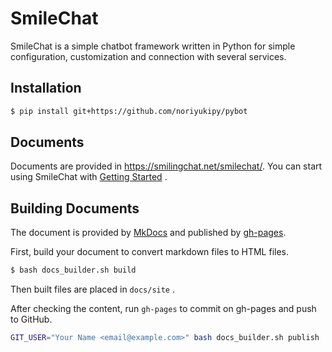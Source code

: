 # SmileChat

SmileChat is a simple chatbot framework written in Python for simple configuration, customization and connection with several services.

## Installation

```sh
$ pip install git+https://github.com/noriyukipy/pybot
```

## Documents

Documents are provided in https://smilingchat.net/smilechat/.
You can start using SmileChat with [Getting Started](https://smilingchat.net/smilechat/getting_started/) .

## Building Documents

The document is provided by [MkDocs](https://www.mkdocs.org/) and published by [gh-pages](https://www.npmjs.com/package/gh-pages).

First, build your document to convert markdown files to HTML files.

```sh
$ bash docs_builder.sh build
```

Then built files are placed in `docs/site` .

After checking the content, run `gh-pages` to commit on gh-pages and push to GitHub.

```sh
GIT_USER="Your Name <email@example.com>" bash docs_builder.sh publish
```
